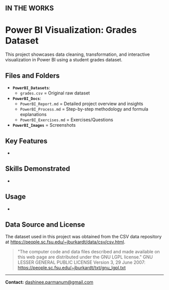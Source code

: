 ## IN THE WORKS

# Power BI Visualization: Grades Dataset
This project showcases data cleaning, transformation, and interactive visualization in Power BI using a student grades dataset.

## Files and Folders
- **`PowerBI_Datasets`**:
  - `grades.csv` = Original raw dataset
- **`PowerBI_Docs`**:
  - `PowerBI_Report.md` = Detailed project overview and insights
  - `PowerBI_Process.md` = Step-by-step methodology and formula explanations
  - `PowerBI_Exercises.md` = Exercises/Questions
- **`PowerBI_Images`** = Screenshots
    
## Key Features
- 

## Skills Demonstrated
- 

## Usage
-

## Data Source and License
The dataset used in this project was obtained from the CSV data repository at https://people.sc.fsu.edu/~jburkardt/data/csv/csv.html.
> "The computer code and data files described and made available on this web page are distributed under the GNU LGPL license."
GNU LESSER GENERAL PUBLIC LICENSE Version 3, 29 June 2007: https://people.sc.fsu.edu/~jburkardt/txt/gnu_lgpl.txt

---
**Contact:** dashinee.parmanum@gmail.com
